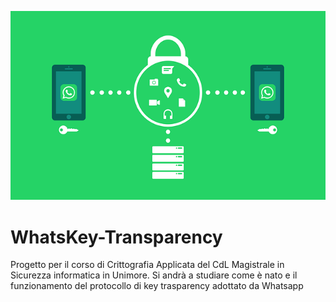 ![alt text](https://github.com/xerox0/WhatsKey-Transparency/blob/main/Documenti/Immagini/whatsapp-2842640_640.png)  

# WhatsKey-Transparency
Progetto per il corso di Crittografia Applicata del CdL Magistrale in Sicurezza informatica in Unimore. Si andrà a studiare come è nato e il funzionamento del protocollo di key trasparency adottato da Whatsapp
